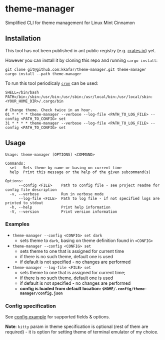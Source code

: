 # theme-manager

Simplified CLI for theme management for Linux Mint Cinnamon

## Installation

This tool has not been published in ant public registry (e.g. [crates.io](https://crates.io/)) yet.

However you can install it by cloning this repo and running `cargo install`:

```
git clone git@github.com:kkafar/theme-manager.git theme-manager
cargo install --path theme-manager
```

To run this tool periodicaly [`cron`](https://en.wikipedia.org/wiki/Cron) can be used:

```
SHELL=/bin/bash
PATH=/bin:/sbin:/usr/bin:/usr/sbin:/usr/local/bin:/usr/local/sbin:<YOUR_HOME_DIR>/.cargo/bin

# Change theme. Check twice in an hour.
01 * * * * theme-manager --verbose --log-file <PATH_TO_LOG_FILE> --config <PATH_TO_CONFIG> set
31 * * * * theme-manager --verbose --log-file <PATH_TO_LOG_FILE> --config <PATH_TO_CONFIG> set
```


## Usage

```
Usage: theme-manager [OPTIONS] <COMMAND>

Commands:
  set   Sets theme by name or basing on current time
  help  Print this message or the help of the given subcommand(s)

Options:
      --config <FILE>    Path to config file - see project readme for config file description
  -v, --verbose          Run in verbose mode
      --log-file <FILE>  Path to log file - if not specified logs are printed to stdout
  -h, --help             Print help information
  -V, --version          Print version information
```

### Examples

* `theme-manager --config <CONFIG> set dark`
  * sets theme to `dark`, basing on theme definition found in `<CONFIG>`
* `theme-manager --config <CONFIG> set`
  * sets theme to one that is assigned for current time
  * if there is no such theme, default one is used
  * if default is not specified - no changes are performed
* `theme-manager --log-file <FILE> set`
  * sets theme to one that is assigned for current time;
  * if there is no such theme, default one is used
  * if default is not specified - no changes are performed
  * **config is loaded from default location: `$HOME/.config/theme-manager/config.json`**

### Config specification

See [config example](config-example/config.json) for supported fields & options.


**Note**: `kitty` param in theme specification is optional (rest of them are required) - it is option for setting theme of terminal emulator of my choice.
